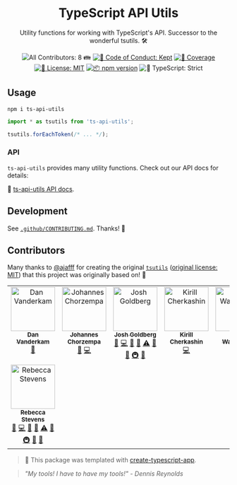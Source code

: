 <h1 align="center">TypeScript API Utils</h1>

<p align="center">
  Utility functions for working with TypeScript's API.
  Successor to the wonderful tsutils.
  🛠️️
</p>

<p align="center">
	<!-- prettier-ignore-start -->
	<!-- ALL-CONTRIBUTORS-BADGE:START - Do not remove or modify this section -->
<img alt="All Contributors: 8 👪" src="https://img.shields.io/badge/all_contributors-8_👪-21bb42.svg" />
<!-- ALL-CONTRIBUTORS-BADGE:END -->
	<!-- prettier-ignore-end -->
	<a href="https://github.com/JoshuaKGoldberg/ts-api-utils/blob/main/.github/CODE_OF_CONDUCT.md" target="_blank"><img alt="🤝 Code of Conduct: Kept" src="https://img.shields.io/badge/%F0%9F%A4%9D_code_of_conduct-kept-21bb42" /></a>
	<a href="https://codecov.io/gh/JoshuaKGoldberg/ts-api-utils" target="_blank"><img alt="🧪 Coverage" src="https://img.shields.io/codecov/c/github/JoshuaKGoldberg/ts-api-utils?label=%F0%9F%A7%AA%20coverage" /></a>
	<a href="https://github.com/JoshuaKGoldberg/ts-api-utils/blob/main/LICENSE.md" target="_blank"><img alt="📝 License: MIT" src="https://img.shields.io/badge/%F0%9F%93%9D_license-MIT-21bb42.svg"></a>
	<a href="http://npmjs.com/package/ts-api-utils"><img alt="📦 npm version" src="https://img.shields.io/npm/v/ts-api-utils?color=21bb42&label=%F0%9F%93%A6%20npm" /></a>
	<img alt="💪 TypeScript: Strict" src="https://img.shields.io/badge/%F0%9F%92%AA_typescript-strict-21bb42.svg" />
</p>

## Usage

```shell
npm i ts-api-utils
```

```ts
import * as tsutils from 'ts-api-utils';

tsutils.forEachToken(/* ... */);
```

### API

`ts-api-utils` provides many utility functions. Check out our API docs for
details:

📝 [ts-api-utils API docs](https://joshuakgoldberg.github.io/ts-api-utils).

## Development

See [`.github/CONTRIBUTING.md`](./.github/CONTRIBUTING.md). Thanks! 💖

## Contributors

Many thanks to [@ajafff](https://github.com/ajafff) for creating the original
[`tsutils`](https://github.com/ajafff/tsutils)
([original license: MIT](https://github.com/ajafff/tsutils/blob/26b195358ec36d59f00333115aa3ffd9611ca78b/LICENSE))
that this project was originally based on! 🙏

<!-- prettier-ignore-start -->
<!-- markdownlint-disable -->
<!-- spellchecker: disable -->
<!-- ALL-CONTRIBUTORS-LIST:START - Do not remove or modify this section -->
<!-- prettier-ignore-start -->
<!-- markdownlint-disable -->
<table>
  <tbody>
    <tr>
      <td align="center" valign="top" width="14.28%"><a href="https://effectivetypescript.com"><img src="https://avatars.githubusercontent.com/u/98301?v=4?s=100" width="100px;" alt="Dan Vanderkam"/><br /><sub><b>Dan Vanderkam</b></sub></a><br /><a href="https://github.com/JoshuaKGoldberg/ts-api-utils/issues?q=author%3Adanvk" title="Bug reports">🐛</a></td>
      <td align="center" valign="top" width="14.28%"><a href="https://blog.jmchor.dev"><img src="https://avatars.githubusercontent.com/u/110151013?v=4?s=100" width="100px;" alt="Johannes Chorzempa"/><br /><sub><b>Johannes Chorzempa</b></sub></a><br /><a href="https://github.com/JoshuaKGoldberg/ts-api-utils/commits?author=jmchor" title="Documentation">📖</a> <a href="https://github.com/JoshuaKGoldberg/ts-api-utils/commits?author=jmchor" title="Code">💻</a></td>
      <td align="center" valign="top" width="14.28%"><a href="http://www.joshuakgoldberg.com"><img src="https://avatars.githubusercontent.com/u/3335181?v=4?s=100" width="100px;" alt="Josh Goldberg"/><br /><sub><b>Josh Goldberg</b></sub></a><br /><a href="https://github.com/JoshuaKGoldberg/ts-api-utils/issues?q=author%3AJoshuaKGoldberg" title="Bug reports">🐛</a> <a href="https://github.com/JoshuaKGoldberg/ts-api-utils/commits?author=JoshuaKGoldberg" title="Code">💻</a> <a href="https://github.com/JoshuaKGoldberg/ts-api-utils/commits?author=JoshuaKGoldberg" title="Documentation">📖</a> <a href="#projectManagement-JoshuaKGoldberg" title="Project Management">📆</a> <a href="https://github.com/JoshuaKGoldberg/ts-api-utils/commits?author=JoshuaKGoldberg" title="Tests">⚠️</a> <a href="#tool-JoshuaKGoldberg" title="Tools">🔧</a> <a href="#maintenance-JoshuaKGoldberg" title="Maintenance">🚧</a> <a href="#infra-JoshuaKGoldberg" title="Infrastructure (Hosting, Build-Tools, etc)">🚇</a> <a href="#ideas-JoshuaKGoldberg" title="Ideas, Planning, & Feedback">🤔</a></td>
      <td align="center" valign="top" width="14.28%"><a href="https://twitter.com/kirjs"><img src="https://avatars.githubusercontent.com/u/2545357?v=4?s=100" width="100px;" alt="Kirill Cherkashin"/><br /><sub><b>Kirill Cherkashin</b></sub></a><br /><a href="https://github.com/JoshuaKGoldberg/ts-api-utils/commits?author=kirjs" title="Code">💻</a></td>
      <td align="center" valign="top" width="14.28%"><a href="https://github.com/kirkwaiblinger"><img src="https://avatars.githubusercontent.com/u/53019676?v=4?s=100" width="100px;" alt="Kirk Waiblinger"/><br /><sub><b>Kirk Waiblinger</b></sub></a><br /><a href="https://github.com/JoshuaKGoldberg/ts-api-utils/issues?q=author%3Akirkwaiblinger" title="Bug reports">🐛</a> <a href="https://github.com/JoshuaKGoldberg/ts-api-utils/commits?author=kirkwaiblinger" title="Code">💻</a></td>
      <td align="center" valign="top" width="14.28%"><a href="https://github.com/ajafff"><img src="https://avatars.githubusercontent.com/u/11968040?v=4?s=100" width="100px;" alt="Klaus Meinhardt"/><br /><sub><b>Klaus Meinhardt</b></sub></a><br /><a href="https://github.com/JoshuaKGoldberg/ts-api-utils/commits?author=ajafff" title="Code">💻</a> <a href="https://github.com/JoshuaKGoldberg/ts-api-utils/commits?author=ajafff" title="Tests">⚠️</a></td>
      <td align="center" valign="top" width="14.28%"><a href="https://webpro.nl"><img src="https://avatars.githubusercontent.com/u/456426?v=4?s=100" width="100px;" alt="Lars Kappert"/><br /><sub><b>Lars Kappert</b></sub></a><br /><a href="https://github.com/JoshuaKGoldberg/ts-api-utils/commits?author=webpro" title="Code">💻</a></td>
    </tr>
    <tr>
      <td align="center" valign="top" width="14.28%"><a href="https://github.com/RebeccaStevens"><img src="https://avatars.githubusercontent.com/u/7224206?v=4?s=100" width="100px;" alt="Rebecca Stevens"/><br /><sub><b>Rebecca Stevens</b></sub></a><br /><a href="https://github.com/JoshuaKGoldberg/ts-api-utils/issues?q=author%3ARebeccaStevens" title="Bug reports">🐛</a> <a href="https://github.com/JoshuaKGoldberg/ts-api-utils/commits?author=RebeccaStevens" title="Code">💻</a> <a href="https://github.com/JoshuaKGoldberg/ts-api-utils/commits?author=RebeccaStevens" title="Documentation">📖</a> <a href="#projectManagement-RebeccaStevens" title="Project Management">📆</a> <a href="https://github.com/JoshuaKGoldberg/ts-api-utils/commits?author=RebeccaStevens" title="Tests">⚠️</a> <a href="#tool-RebeccaStevens" title="Tools">🔧</a> <a href="#infra-RebeccaStevens" title="Infrastructure (Hosting, Build-Tools, etc)">🚇</a> <a href="#maintenance-RebeccaStevens" title="Maintenance">🚧</a> <a href="#ideas-RebeccaStevens" title="Ideas, Planning, & Feedback">🤔</a></td>
    </tr>
  </tbody>
</table>

<!-- markdownlint-restore -->
<!-- prettier-ignore-end -->

<!-- ALL-CONTRIBUTORS-LIST:END -->
<!-- spellchecker: enable -->
<!-- markdownlint-restore -->
<!-- prettier-ignore-end -->

> 💙 This package was templated with
> [create-typescript-app](https://github.com/JoshuaKGoldberg/create-typescript-app).

> _"My tools! I have to have my tools!" - Dennis Reynolds_
